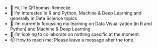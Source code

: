 - 👋 Hi, I’m @Thomas-Reinecke
- 👀 I’m interested in R and Python, Machine & Deep Learning and generally in Data Science topics
- 🌱 I’m currently focussing my learning on Data Visualization (in R and Python) and Machine & Deep Learning 
- 💞️ I’m looking to collaborate on nothing specific at the moment. 
- 📫 How to reach me: Please leave a message after the tone. 

<!---
Thomas-Reinecke/Thomas-Reinecke is a ✨ special ✨ repository because its `README.md` (this file) appears on your GitHub profile.
You can click the Preview link to take a look at your changes.
--->
